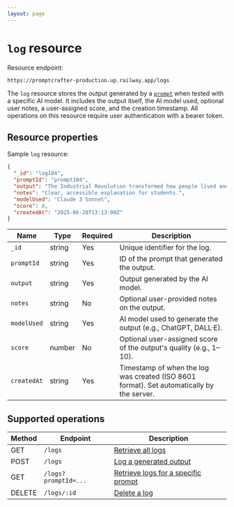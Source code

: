 ```yaml
---
layout: page
---
```


# `log` resource

Resource endpoint:

```text
https://promptcrafter-production.up.railway.app/logs
```

The `log` resource stores the output generated by a [`prompt`](prompt.md) when tested with a specific AI model. It includes the output itself, the AI model used, optional user notes, a user-assigned score, and the creation timestamp. All operations on this resource require user authentication with a bearer token.  

## Resource properties

Sample `log` resource:

```json
{
  "_id": "log104",
  "promptId": "prompt104",
  "output": "The Industrial Revolution transformed how people lived and worked by introducing inventions like the steam engine and the spinning jenny. These technologies allowed factories to produce goods faster, making everyday items cheaper and more accessible for families throughout Europe and America.",
  "notes": "Clear, accessible explanation for students.",
  "modelUsed": "Claude 3 Sonnet",
  "score": 8,
  "createdAt": "2025-06-20T13:13:00Z"
}
```

| Name        | Type   | Required | Description                                                          |
| ----------- | ------ | -------- | -------------------------------------------------------------------- |
| `_id`       | string | Yes      | Unique identifier for the log.                                 |
| `promptId`  | string | Yes      | ID of the prompt that generated the output.                         |
| `output`    | string | Yes      | Output generated by the AI model.                       |
| `notes`     | string | No       | Optional user-provided notes on the output.                |
| `modelUsed` | string | Yes      | AI model used to generate the output (e.g., ChatGPT, DALL·E).       |
| `score`     | number | No       | Optional user-assigned score of the output's quality (e.g., 1–10). |
| `createdAt` | string | Yes      | Timestamp of when the log was created (ISO 8601 format). Set automatically by the server.            |

## Supported operations

| Method | Endpoint             | Description                                 |
| ------ | -------------------- | ------------------------------------------- |
| GET    | `/logs`              | [Retrieve all logs](../endpoints/get-logs.md) |
| POST   | `/logs`              | [Log a generated output](../endpoints/post-logs.md) |
| GET    | `/logs?promptId=...` | [Retrieve logs for a specific prompt](../endpoints/get-logs-by-prompt.md) |
| DELETE | `/logs/:id`          | [Delete a log](../endpoints/delete-logs-id.md)          |
